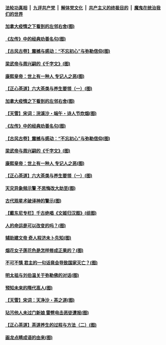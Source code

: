 

####  [法轮功真相](../../../../basic/blob/master/README.md?t=06222059) &nbsp;|&nbsp; [九评共产党](../../../../9ping.md/blob/master/README.md?t=06222059) &nbsp;|&nbsp; [解体党文化](../../../../jtdwh.md/blob/master/README.md?t=06222059)  &nbsp;|&nbsp; [共产主义的终极目的](../../../../gczydzjmd.md/blob/master/README.md?t=06222059) &nbsp;|&nbsp; [魔鬼在统治我们的世界](../../../../mgztzwmdsj.md/blob/master/README.md?t=06222059) 

#### [加拿大疫情之下看到的左邻右舍(图)](../pages/p7/937068.md?t=06222059) 

#### [《左传》中的经典劝善名句(图)](../pages/p7/936916.md?t=06222059) 

#### [【古风古卷】震撼与感动：“不忘初心”与弥勒信仰(图)](../pages/p7/937137.md?t=06222059) 

#### [梁武帝与周兴嗣的《千字文》(图)](../pages/p7/936914.md?t=06222059) 

#### [康熙皇帝：世上有一种人 专记人之恶(图)](../pages/p7/937141.md?t=06222059) 

#### [【正心茶道】六大茶类与养生要领（一）(图)](../pages/p7/936910.md?t=06222059) 

#### [加拿大疫情之下看到的左邻右舍(图)](../pages/p7/937068.md?t=06222059) 

#### [【天雪】宋词：浣溪沙・端午・诗人节炊烟(图)](../pages/p7/937130.md?t=06222059) 

#### [《左传》中的经典劝善名句(图)](../pages/p7/936916.md?t=06222059) 

#### [【古风古卷】震撼与感动：“不忘初心”与弥勒信仰(图)](../pages/p7/937137.md?t=06222059) 

#### [梁武帝与周兴嗣的《千字文》(图)](../pages/p7/936914.md?t=06222059) 

#### [康熙皇帝：世上有一种人 专记人之恶(图)](../pages/p7/937141.md?t=06222059) 

#### [【正心茶道】六大茶类与养生要领（一）(图)](../pages/p7/936910.md?t=06222059) 

#### [天灾异象频示警 不思悔改大劫至(图)](../pages/p7/937076.md?t=06222059) 

#### [古代观星术破译神的警示(图)](../pages/p7/936938.md?t=06222059) 

#### [【戴东尼专栏】千古绝唱《文姬归汉图》(组图)](../pages/p7/933598.md?t=06222059) 

#### [人的命运是可以改变的吗？(图)](../pages/p7/936633.md?t=06222059) 

#### [辅助建文帝 奇人程济未卜先知(图)](../pages/p7/936751.md?t=06222059) 

#### [烟花女子莲花色是怎样修成正果的？(图)](../pages/p7/936627.md?t=06222059) 

#### [不可不慎 君主的一句话竟会导致国家灭亡？(图)](../pages/p7/936921.md?t=06222059) 

#### [明太祖与刘伯温关于弥勒佛的对话(图)](../pages/p7/936918.md?t=06222059) 

#### [预知未来的隋代高人(图)](../pages/p7/936519.md?t=06222059) 

#### [【天雪】宋词：天净沙・茶之道(图)](../pages/p7/936606.md?t=06222059) 

#### [玷污他人未过门新娘 雷劈电击恶徒遭报(图)](../pages/p7/936730.md?t=06222059) 

#### [【正心茶道】茶道养生的过程与方法（二）(图)](../pages/p7/936188.md?t=06222059) 

#### [画龙点睛成语的由来(图)](../pages/p7/936521.md?t=06222059) 

